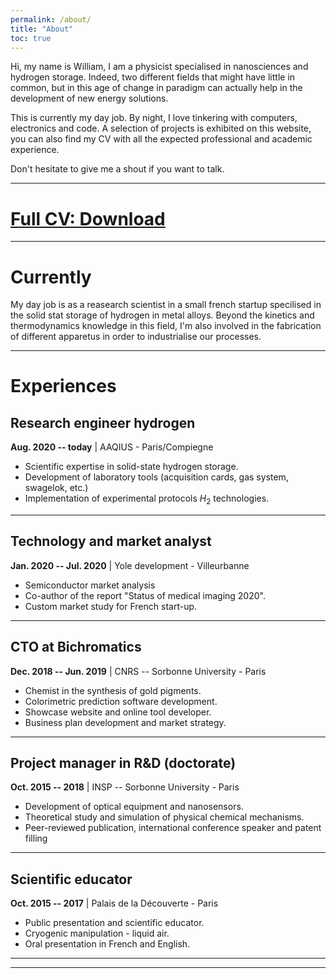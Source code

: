 ```yaml
---
permalink: /about/
title: "About"
toc: true
---
```


Hi, my name is William, I am a physicist specialised in nanosciences and hydrogen storage. Indeed, two different fields that might have little in common, but in this age of change in paradigm can actually help in the development of new energy solutions. 

This is currently my day job. By night, I love tinkering with computers, electronics and code. A selection of projects is exhibited on this website, you can also find my CV with all the expected professional and academic experience. 

Don't hesitate to give me a shout if you want to talk. 

---

# **[Full CV: Download](/download/cv_gb_watkins.pdf)**

---

# Currently

My day job is as a reasearch scientist in a small french startup specilised in the solid stat storage of hydrogen in metal alloys. Beyond the kinetics and thermodynamics knowledge in this field, I'm also involved in the fabrication of different apparetus in order to industrialise our processes.

---

# Experiences

## Research engineer hydrogen
**Aug. 2020 -- today** | AAQIUS - Paris/Compiegne

- Scientific expertise in solid-state hydrogen storage.
- Development of laboratory tools (acquisition cards, gas system, swagelok, etc.)
- Implementation of experimental protocols $H_2$ technologies.

---

## Technology and market analyst
**Jan. 2020 -- Jul. 2020** | Yole development - Villeurbanne
- Semiconductor market analysis
- Co-author of the report "Status of medical imaging 2020".
- Custom market study for French start-up.

---

## CTO at Bichromatics
**Dec. 2018 -- Jun. 2019** | CNRS -- Sorbonne University - Paris
- Chemist in the synthesis of gold pigments.
- Colorimetric prediction software development.
- Showcase website and online tool developer.
- Business plan development and market strategy.

---

## Project manager in R\&D (doctorate)
**Oct. 2015 -- 2018** | INSP -- Sorbonne University - Paris
- Development of optical equipment and nanosensors.
- Theoretical study and simulation of physical chemical mechanisms.
- Peer-reviewed publication, international conference speaker and patent filling

---

## Scientific educator
**Oct. 2015 -- 2017** | Palais de la Découverte - Paris
- Public presentation and scientific educator.
- Cryogenic manipulation - liquid air.
- Oral presentation in French and English.

---
---
